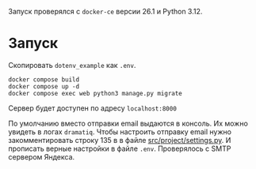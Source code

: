 Запуск проверялся с `docker-ce` версии 26.1 и Python 3.12.

# Запуск

Скопировать `dotenv_example` как `.env`.

```shell
docker compose build
docker compose up -d
docker compose exec web python3 manage.py migrate
```

Сервер будет доступен по адресу `localhost:8000`

По умолчанию вместо отправки email выдаются в консоль. Их можно увидеть в логах
`dramatiq`. Чтобы настроить отправку email нужно закомментировать строку 135 в
в файле [src/project/settings.py](src/project/settings.py). И прописать верные
настройки в файле `.env`. Проверялось с SMTP сервером Яндекса.
